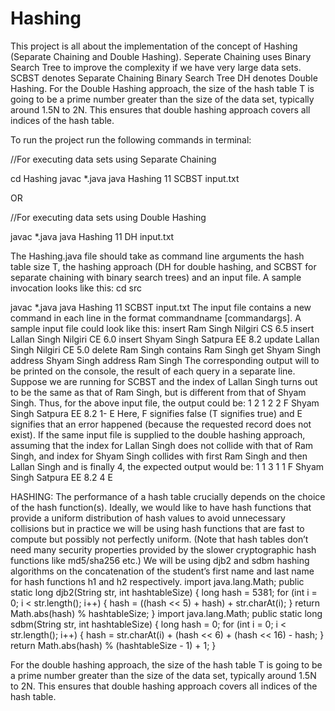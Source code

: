 # Hashing
This project is all about the implementation of the concept of Hashing (Separate Chaining and Double Hashing).
Seperate Chaining uses Binary Search Tree to improve the complexity if we have very large data sets.
SCBST denotes Separate Chaining Binary Search Tree
DH denotes Double Hashing.
For the Double Hashing approach, the size of the hash table T is going to be a prime number greater than the size of the data set, typically around 1.5N to 2N. This ensures that double hashing approach covers all indices of the hash table.

To run the project run the following commands in terminal:

//For executing data sets using Separate Chaining

cd Hashing
javac *.java 
java Hashing 11 SCBST input.txt

OR

//For executing data sets using Double Hashing

javac *.java 
java Hashing 11 DH input.txt


The Hashing.java file should take as command line arguments the hash table size T, the hashing approach (DH for double hashing, and SCBST for separate chaining with binary search trees) and an input file. A sample invocation looks like this:
cd src 

javac *.java 
java Hashing 11 SCBST input.txt
The input file contains a new command in each line in the format commandname [commandargs]. A sample input file could look like this:
insert Ram Singh Nilgiri CS 6.5 
insert Lallan Singh Nilgiri CE 6.0 
insert Shyam Singh Satpura EE 8.2 
update Lallan Singh Nilgiri CE 5.0 
delete Ram Singh 
contains Ram Singh 
get Shyam Singh 
address Shyam Singh 
address Ram Singh
The corresponding output will to be printed on the console, the result of each query in a separate line. Suppose we are running for SCBST and the index of Lallan Singh turns out to be the same as that of Ram Singh, but is different from that of Shyam Singh. Thus, for the above input file, the output could be:
1 
2 
1 
2 
2 
F 
Shyam Singh Satpura EE 8.2 
1- 
E
Here, F signifies false (T signifies true) and E signifies that an error happened (because the requested record does not exist).
If the same input file is supplied to the double hashing approach, assuming that the index for Lallan Singh does not collide with that of Ram Singh, and index for Shyam Singh collides with first Ram Singh and then Lallan Singh and is finally 4, the expected output would be:
1 
1 
3 
1 
1 
F 
Shyam Singh Satpura EE 8.2 
4 
E


HASHING:
The performance of a hash table crucially depends on the choice of the hash function(s). Ideally, we would like to have hash functions that provide a uniform distribution of hash values to avoid unnecessary collisions but in practice we will be using hash functions that are fast to compute but possibly not perfectly uniform. (Note that hash tables don’t need many security properties provided by the slower cryptographic hash functions like md5/sha256 etc.) We will be using djb2 and sdbm hashing algorithms on the concatenation of the student’s first name and last name for hash functions h1 and h2 respectively.
import java.lang.Math; 
public static long djb2(String str, int hashtableSize) { 
    long hash = 5381; 
    for (int i = 0; i < str.length(); i++) { 
        hash = ((hash << 5) + hash) + str.charAt(i); 
    } 
    return Math.abs(hash) % hashtableSize; 
}
import java.lang.Math; 
public static long sdbm(String str, int hashtableSize) { 
    long hash = 0; 
    for (int i = 0; i < str.length(); i++) { 
        hash = str.charAt(i) + (hash << 6) + (hash << 16) - hash; 
    } 
    return Math.abs(hash) % (hashtableSize - 1) + 1; 
}

For the double hashing approach, the size of the hash table T is going to be a prime number greater than the size of the data set, typically around 1.5N to 2N. This ensures that double hashing approach covers all indices of the hash table.
